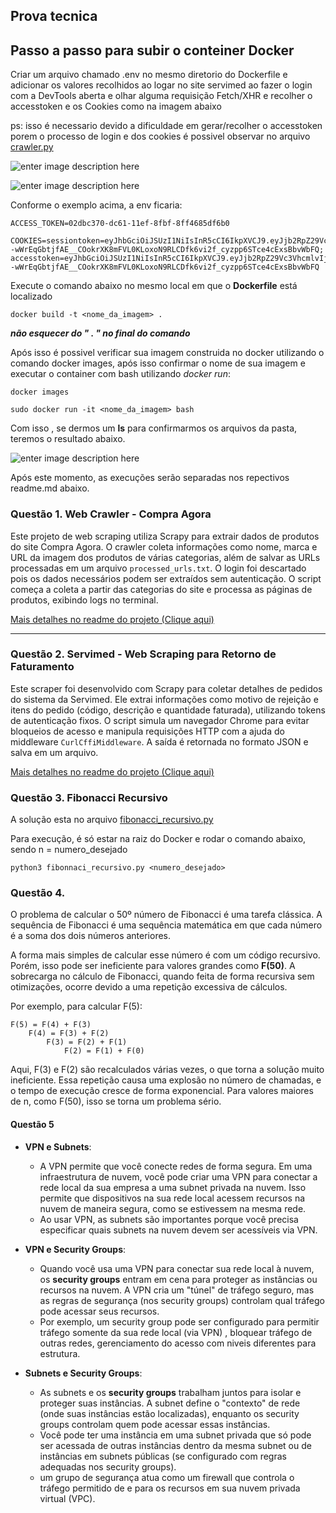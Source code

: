 ## Prova tecnica 

## Passo a passo para subir o conteiner Docker

Criar um arquivo chamado .env no mesmo diretorio do Dockerfile e adicionar os valores recolhidos ao logar no site servimed ao fazer o login com a DevTools aberta e olhar alguma requisição Fetch/XHR e recolher o accesstoken e os Cookies como na imagem abaixo 

ps: isso é necessario devido a dificuldade em gerar/recolher o accesstoken porem o processo de login e dos cookies é possivel observar no arquivo [crawler.py](https://github.com/boagoston/webcrawler_prova/blob/main/webcrawler_servimed/webcrawler_servimed/webcrawler_servimed/spiders/crawler.py)  

![enter image description here](https://i.imgur.com/Kwt9Ig2.png)

![enter image description here](https://i.imgur.com/nO0HSGB.png)

Conforme o exemplo acima, a env ficaria:

    ACCESS_TOKEN=02dbc370-dc61-11ef-8fbf-8ff4685df6b0
    
    COOKIES=sessiontoken=eyJhbGciOiJSUzI1NiIsInR5cCI6IkpXVCJ9.eyJjb2RpZ29Vc3VhcmlvIjoyMjg1MCwidG9rZW4iOiIwMmRiYzM3MC1kYzYxLTExZWYtOGZiZi04ZmY0Njg1ZGY2YjAiLCJpYXQiOjE3Mzc5NDk0NjksImV4cCI6MTczNzk5MjY2OSwiYXVkIjoiaHR0cDovL3NlcnZpbWVkLmNvbS5iciIsImlzcyI6IlNlcnZpbWVkIiwic3ViIjoic2VydmltZWRAU2VydmltZWQuY29tLmJyIn0.AYMWbjbv7tj6eJmF--wWrEqGbtjfAE__COokrXK8mFVL0KLoxoN9RLCDfk6vi2f_cyzpp6STce4cExsBbvWbFQ; accesstoken=eyJhbGciOiJSUzI1NiIsInR5cCI6IkpXVCJ9.eyJjb2RpZ29Vc3VhcmlvIjoyMjg1MCwidG9rZW4iOiIwMmRiYzM3MC1kYzYxLTExZWYtOGZiZi04ZmY0Njg1ZGY2YjAiLCJpYXQiOjE3Mzc5NDk0NjksImV4cCI6MTczNzk5MjY2OSwiYXVkIjoiaHR0cDovL3NlcnZpbWVkLmNvbS5iciIsImlzcyI6IlNlcnZpbWVkIiwic3ViIjoic2VydmltZWRAU2VydmltZWQuY29tLmJyIn0.AYMWbjbv7tj6eJmF--wWrEqGbtjfAE__COokrXK8mFVL0KLoxoN9RLCDfk6vi2f_cyzpp6STce4cExsBbvWbFQ

Execute o comando abaixo no mesmo local em que o **Dockerfile** está localizado

    docker build -t <nome_da_imagem> .

***não esquecer do " . " no final do comando***

Após isso é possivel verificar sua imagem construida  no docker utilizando o comando docker images, após isso confirmar o nome de sua imagem e executar o container com bash utilizando *docker run*:

    docker images

    sudo docker run -it <nome_da_imagem> bash

Com isso , se dermos um **ls** para confirmarmos os arquivos da pasta, teremos o resultado abaixo.

![enter image description here](https://i.imgur.com/9LjycDB.png)

Após este momento, as execuções serão separadas nos repectivos readme.md abaixo.

### Questão 1. **Web Crawler - Compra Agora**

Este projeto de web scraping utiliza Scrapy para extrair dados de produtos do site Compra Agora. O crawler coleta informações como nome, marca e URL da imagem dos produtos de várias categorias, além de salvar as URLs processadas em um arquivo `processed_urls.txt`. O login foi descartado pois os dados necessários podem ser extraídos sem autenticação. O script começa a coleta a partir das categorias do site e processa as páginas de produtos, exibindo logs no terminal.

[Mais detalhes no readme do projeto (Clique aqui)](https://github.com/boagoston/webcrawler_prova/blob/main/webcrawler_supermarket/README.md)

----------

### Questão 2. **Servimed - Web Scraping para Retorno de Faturamento**

Este scraper foi desenvolvido com Scrapy para coletar detalhes de pedidos do sistema da Servimed. Ele extrai informações como motivo de rejeição e itens do pedido (código, descrição e quantidade faturada), utilizando tokens de autenticação fixos. O script simula um navegador Chrome para evitar bloqueios de acesso e manipula requisições HTTP com a ajuda do middleware `CurlCffiMiddleware`. A saída é retornada no formato JSON e salva em um arquivo.

[Mais detalhes no readme do projeto (Clique aqui)](https://github.com/boagoston/webcrawler_prova/blob/main/webcrawler_servimed/webcrawler_servimed/readme.md)

### Questão 3. Fibonacci Recursivo

A solução esta no arquivo [fibonacci_recursivo.py](https://github.com/boagoston/webcrawler_prova/blob/main/fibonacci_recursivo.py)

Para execução, é só estar na raiz do Docker e rodar o comando abaixo, sendo n = numero_desejado

    python3 fibonnaci_recursivo.py <numero_desejado>



### Questão 4. 

O problema de calcular o 50º número de Fibonacci é uma tarefa clássica. A sequência de Fibonacci é uma sequência matemática em que cada número é a soma dos dois números anteriores. 

A forma mais simples de calcular esse número é com um código recursivo. Porém, isso pode ser ineficiente para valores grandes como **F(50)**. A sobrecarga no cálculo de Fibonacci, quando feita de forma recursiva sem otimizações, ocorre devido a uma repetição excessiva de cálculos. 

Por exemplo, para calcular F(5):

    F(5) = F(4) + F(3) 
	    F(4) = F(3) + F(2) 
		    F(3) = F(2) + F(1) 
			    F(2) = F(1) + F(0)

Aqui, F(3) e F(2) são recalculados várias vezes, o que torna a solução muito ineficiente. Essa repetição causa uma explosão no número de chamadas, e o tempo de execução cresce de forma exponencial. Para valores maiores de n, como F(50), isso se torna um problema sério.


#### Questão 5

-   **VPN e Subnets**:
    
    -   A VPN permite que você conecte redes de forma segura. Em uma infraestrutura de nuvem, você pode criar uma VPN para conectar a rede local da sua empresa a uma subnet privada na nuvem. Isso permite que dispositivos na sua rede local acessem recursos na nuvem de maneira segura, como se estivessem na mesma rede.
    -   Ao usar VPN, as subnets são importantes porque você precisa especificar quais subnets na nuvem devem ser acessíveis via VPN.
    
-   **VPN e Security Groups**:
    
    -   Quando você usa uma VPN para conectar sua rede local à nuvem, os **security groups** entram em cena para proteger as instâncias ou recursos na nuvem. A VPN cria um "túnel" de tráfego seguro, mas as regras de segurança (nos security groups) controlam qual tráfego pode acessar seus recursos.
    -   Por exemplo, um security group pode ser configurado para permitir tráfego somente da sua rede local (via VPN) , bloquear tráfego de outras redes, gerenciamento do acesso com niveis diferentes para estrutura.

-   **Subnets e Security Groups**:
    
    -   As subnets e os **security groups** trabalham juntos para isolar e proteger suas instâncias. A subnet define o "contexto" de rede (onde suas instâncias estão localizadas), enquanto os security groups controlam quem pode acessar essas instâncias.
    -   Você pode ter uma instância em uma subnet privada que só pode ser acessada de outras instâncias dentro da mesma subnet ou de instâncias em subnets públicas (se configurado com regras adequadas nos security groups).
    - um grupo de segurança atua como um firewall que controla o tráfego permitido de e para os recursos em sua nuvem privada virtual (VPC).